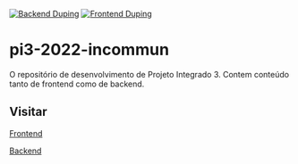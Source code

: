 [![Backend Duping](https://github.com/alexandre97costa/pi3-incommun/actions/workflows/copy_backend.yml/badge.svg?branch=main&event=push)](https://github.com/alexandre97costa/pi3-incommun/actions/workflows/copy_backend.yml)
[![Frontend Duping](https://github.com/alexandre97costa/pi3-incommun/actions/workflows/copy_frontend.yml/badge.svg)](https://github.com/alexandre97costa/pi3-incommun/actions/workflows/copy_frontend.yml)

# pi3-2022-incommun
O repositório de desenvolvimento de Projeto Integrado 3. Contem conteúdo tanto de frontend como de backend.

## Visitar

[Frontend](pi3-incommun-frontend.heroku.app)

[Backend](pi3-incommun-backend.heroku.app)
